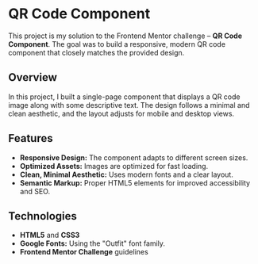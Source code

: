 # QR Code Component

This project is my solution to the Frontend Mentor challenge – **QR Code Component**. The goal was to build a responsive, modern QR code component that closely matches the provided design.

## Overview

In this project, I built a single-page component that displays a QR code image along with some descriptive text. The design follows a minimal and clean aesthetic, and the layout adjusts for mobile and desktop views.

## Features

- **Responsive Design:** The component adapts to different screen sizes.
- **Optimized Assets:** Images are optimized for fast loading.
- **Clean, Minimal Aesthetic:** Uses modern fonts and a clear layout.
- **Semantic Markup:** Proper HTML5 elements for improved accessibility and SEO.

## Technologies

- **HTML5** and **CSS3**
- **Google Fonts:** Using the "Outfit" font family.
- **Frontend Mentor Challenge** guidelines
